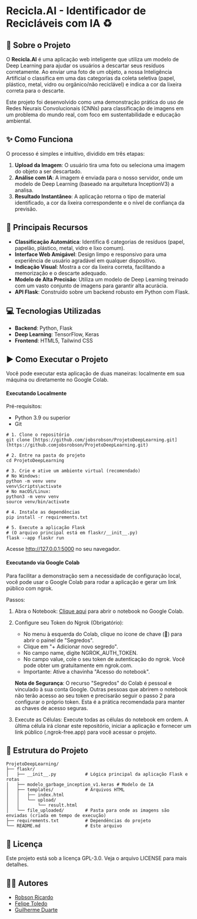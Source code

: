 # Recicla.AI - Identificador de Recicláveis com IA ♻️

## 📖 Sobre o Projeto
O **Recicla.AI** é uma aplicação web inteligente que utiliza um modelo de Deep Learning para ajudar os usuários a descartar seus resíduos corretamente. Ao enviar uma foto de um objeto, a nossa Inteligência Artificial o classifica em uma das categorias da coleta seletiva (papel, plástico, metal, vidro ou orgânico/não reciclável) e indica a cor da lixeira correta para o descarte.

Este projeto foi desenvolvido como uma demonstração prática do uso de Redes Neurais Convolucionais (CNNs) para classificação de imagens em um problema do mundo real, com foco em sustentabilidade e educação ambiental.

## ✨ Como Funciona
O processo é simples e intuitivo, dividido em três etapas:

1. **Upload da Imagem**: O usuário tira uma foto ou seleciona uma imagem do objeto a ser descartado.
2. **Análise com IA**: A imagem é enviada para o nosso servidor, onde um modelo de Deep Learning (baseado na arquitetura InceptionV3) a analisa.
3. **Resultado Instantâneo**: A aplicação retorna o tipo de material identificado, a cor da lixeira correspondente e o nível de confiança da previsão.

## 🚀 Principais Recursos
- **Classificação Automática**: Identifica 6 categorias de resíduos (papel, papelão, plástico, metal, vidro e lixo comum).
- **Interface Web Amigável**: Design limpo e responsivo para uma experiência de usuário agradável em qualquer dispositivo.
- **Indicação Visual**: Mostra a cor da lixeira correta, facilitando a memorização e o descarte adequado.
- **Modelo de Alta Precisão**: Utiliza um modelo de Deep Learning treinado com um vasto conjunto de imagens para garantir alta acurácia.
- **API Flask**: Construído sobre um backend robusto em Python com Flask.

## 💻 Tecnologias Utilizadas
- **Backend**: Python, Flask
- **Deep Learning**: TensorFlow, Keras
- **Frontend**: HTML5, Tailwind CSS

## ▶️ Como Executar o Projeto
Você pode executar esta aplicação de duas maneiras: localmente em sua máquina ou diretamente no Google Colab.

#### Executando Localmente
Pré-requisitos:
- Python 3.9 ou superior
- Git

```
# 1. Clone o repositório
git clone [https://github.com/jobsrobson/ProjetoDeepLearning.git](https://github.comjobsrobson/ProjetoDeepLearning.git)

# 2. Entre na pasta do projeto
cd ProjetoDeepLearning

# 3. Crie e ative um ambiente virtual (recomendado)
# No Windows:
python -m venv venv
venv\Scripts\activate
# No macOS/Linux:
python3 -m venv venv
source venv/bin/activate

# 4. Instale as dependências
pip install -r requirements.txt

# 5. Execute a aplicação Flask
# (O arquivo principal está em flaskr/__init__.py)
flask --app flaskr run
``` 

Acesse http://127.0.0.1:5000 no seu navegador.


#### Executando via Google Colab
Para facilitar a demonstração sem a necessidade de configuração local, você pode usar o Google Colab para rodar a aplicação e gerar um link público com ngrok.

Passos:

1. Abra o Notebook: [Clique aqui](https://colab.research.google.com/drive/1cuQNo_WoTij9IowcGoTLzmjg_PFZQEOC?usp=sharing) para abrir o notebook no Google Colab.
2. Configure seu Token do Ngrok (Obrigatório):

    - No menu à esquerda do Colab, clique no ícone de chave (🔑) para abrir o painel de "Segredos".
    - Clique em "+ Adicionar novo segredo".
    - No campo name, digite NGROK_AUTH_TOKEN.
    - No campo value, cole o seu token de autenticação do ngrok. Você pode obter um gratuitamente em ngrok.com.
    - Importante: Ative a chavinha "Acesso do notebook".

    **Nota de Segurança**: O recurso "Segredos" do Colab é pessoal e vinculado à sua conta Google. Outras pessoas que abrirem o notebook não terão acesso ao seu token e precisarão seguir o passo 2 para configurar o próprio token. Esta é a prática recomendada para manter as chaves de acesso seguras.

3. Execute as Células: Execute todas as células do notebook em ordem. A última célula irá clonar este repositório, iniciar a aplicação e fornecer um link público (.ngrok-free.app) para você acessar o projeto.


## 📂 Estrutura do Projeto
```
ProjetoDeepLearning/
├── flaskr/
│   ├── __init__.py           # Lógica principal da aplicação Flask e rotas
│   ├── modelo_garbage_inception_v1.keras # Modelo de IA
│   ├── templates/            # Arquivos HTML
│   │   ├── index.html
│   │   └── upload/
│   │       └── result.html
│   └── file_uploaded/        # Pasta para onde as imagens são enviadas (criada em tempo de execução)
├── requirements.txt          # Dependências do projeto
└── README.md                 # Este arquivo
```

## 📝 Licença
Este projeto está sob a licença GPL-3.0. Veja o arquivo LICENSE para mais detalhes.

## 👨‍💻 Autores
- [Robson Ricardo](github.com/jobsrobson)
- [Felipe Toledo](github.com/snowstoledo)
- [Guilherme Duarte](github.com/guirocduarte)